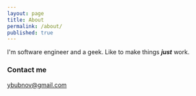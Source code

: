```yaml
---
layout: page
title: About
permalink: /about/
published: true
---
```


I'm software engineer and a geek. Like to make things **_just_** work. 

### Contact me

[ybubnov@gmail.com](mailto:ybubnov@gmail.com)